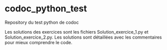# codoc_python_test
Repository du test python de codoc

Les solutions des exercices sont les fichiers Solution_exercice_1.py et Solution_exercice_2.py.
Les solutions sont détaillées avec les commentaires pour mieux comprendre le code.
